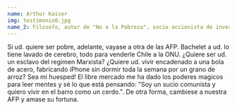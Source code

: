 ```yaml
---
name: Arthur Kaiser
img: testimonio0.jpg
name_2: Filosofo, autor de "No a la Pobreza", socio accionista de inversiones Inverstion inc.
---
```

Si ud. quiere ser pobre, adelante, vayase a otra de las AFP. Bachelet a ud. lo tiene lavado de cerebro, todo para venderle Chile a la ONU. ¿Quiere ser ud. un esclavo del regimen Marxista? ¿Quiere ud. vivir encadenado a una bola de acero, fabricando iPhone sin dormir toda la semana por un grano de arroz? Sea mi huesped! El libre mercado me ha dado los poderes magicos para leer mentes y sé lo que está pensando: "Soy un sucio comunista y quiero vivir en el barro como un cerdo.". De otra forma, cambiese a nuestra AFP y amase su fortuna.